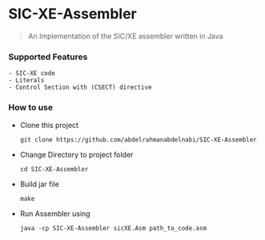 # SIC-XE-Assembler

> An Implementation of the SIC/XE assembler written in Java


### Supported Features

    - SIC-XE code
    - Literals
    - Control Section with (CSECT) directive


### How to use

- Clone this project
    ````
    git clone https://github.com/abdelrahmanabdelnabi/SIC-XE-Assembler
    ````

- Change Directory to project folder
    ````
    cd SIC-XE-Assembler
    ````

- Build jar file
    ````
    make
    ````

- Run Assembler using
    ````
    java -cp SIC-XE-Assembler sicXE.Asm path_to_code.asm
    ````
